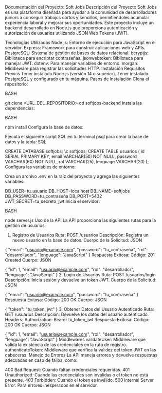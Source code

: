 Documentación del Proyecto: Soft Jobs
Descripción del Proyecto
Soft Jobs es una plataforma diseñada para ayudar a la comunidad de desarrolladores juniors a conseguir trabajos cortos y sencillos, permitiéndoles acumular experiencia laboral y mejorar sus oportunidades. Este proyecto incluye un backend desarrollado en Node.js que proporciona autenticación y autorización de usuarios utilizando JSON Web Tokens (JWT).

Tecnologías Utilizadas
Node.js: Entorno de ejecución para JavaScript en el servidor.
Express: Framework para construir aplicaciones web y APIs.
PostgreSQL: Sistema de gestión de bases de datos relacional.
bcryptjs: Biblioteca para encriptar contraseñas.
jsonwebtoken: Biblioteca para manejar JWT.
dotenv: Para manejar variables de entorno.
morgan: Middleware para registrar las solicitudes HTTP.
Instalación
Requisitos Previos
Tener instalado Node.js (versión 14 o superior).
Tener instalado PostgreSQL y configurado en tu máquina.
Pasos de Instalación
Clona el repositorio:

BASH

git clone <URL_DEL_REPOSITORIO>
cd softjobs-backend
Instala las dependencias:

BASH

npm install
Configura la base de datos:

Ejecuta el siguiente script SQL en tu terminal psql para crear la base de datos y la tabla:
SQL

CREATE DATABASE softjobs;
\c softjobs;
CREATE TABLE usuarios ( id SERIAL PRIMARY KEY, email VARCHAR(50) NOT NULL, password VARCHAR(60) NOT NULL, rol VARCHAR(25), lenguage VARCHAR(20) );
Configura las variables de entorno:

Crea un archivo .env en la raíz del proyecto y agrega las siguientes variables:

DB_USER=tu_usuario
DB_HOST=localhost
DB_NAME=softjobs
DB_PASSWORD=tu_contraseña
DB_PORT=5432
JWT_SECRET=tu_secreto_jwt
Inicia el servidor:

BASH

node server.js
Uso de la API
La API proporciona las siguientes rutas para la gestión de usuarios:

1. Registro de Usuarios
Ruta: POST /usuarios
Descripción: Registra un nuevo usuario en la base de datos.
Cuerpo de la Solicitud:
JSON

{
    "email": "usuario@example.com",
    "password": "tu_contraseña",
    "rol": "desarrollador",
    "lenguage": "JavaScript"
}
Respuesta Exitosa:
Código: 201 Created
Cuerpo:
JSON

{
    "id": 1,
    "email": "usuario@example.com",
    "rol": "desarrollador",
    "lenguage": "JavaScript"
}
2. Login de Usuarios
Ruta: POST /usuarios/login
Descripción: Inicia sesión y devuelve un token JWT.
Cuerpo de la Solicitud:
JSON

{
    "email": "usuario@example.com",
    "password": "tu_contraseña"
}
Respuesta Exitosa:
Código: 200 OK
Cuerpo:
JSON

{
    "token": "tu_token_jwt"
}
3. Obtener Datos del Usuario Autenticado
Ruta: GET /usuarios
Descripción: Devuelve los datos del usuario autenticado.
Headers:
Authorization: Bearer tu_token_jwt
Respuesta Exitosa:
Código: 200 OK
Cuerpo:
JSON

{
    "id": 1,
    "email": "usuario@example.com",
    "rol": "desarrollador",
    "lenguage": "JavaScript"
}
Middlewares
validateUser: Middleware que valida la existencia de las credenciales en la ruta de registro.
authenticateToken: Middleware que verifica la validez del token JWT en las cabeceras.
Manejo de Errores
La API maneja errores y devuelve respuestas adecuadas en caso de fallos, como:

400 Bad Request: Cuando faltan credenciales requeridas.
401 Unauthorized: Cuando las credenciales son inválidas o el token no está presente.
403 Forbidden: Cuando el token es inválido.
500 Internal Server Error: Para errores inesperados en el servidor.

